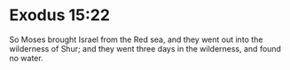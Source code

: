 # Exodus 15:22

So Moses brought Israel from the Red sea, and they went out into the wilderness of Shur; and they went three days in the wilderness, and found no water.